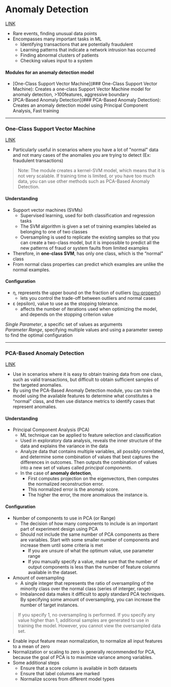 # Anomaly Detection

[LINK](https://docs.microsoft.com/en-us/azure/machine-learning/studio-module-reference/anomaly-detection)


- Rare events, finding unusual data points
- Encompasses many important tasks in ML
    - Identifying transactions that are potentially fraudulent
    - Learning patterns that indicate a network intrusion has occurred
    - Finding abnormal clusters of patients
    - Checking values input to a system


#### Modules for an anomaly detection model
- [One-Class Support Vector Machine](### One-Class Support Vector Machine): Creates a one-class Support Vector Machine model for anomaly detection, \>100features, aggressive boundary
- [PCA-Based Anomaly Detection](### PCA-Based Anomaly Detection): Creates an anomaly detection model using Principal Component Analysis, Fast training

------------------------------------------------------------

### One-Class Support Vector Machine

[LINK](https://docs.microsoft.com/en-us/azure/machine-learning/studio-module-reference/one-class-support-vector-machine)

- Particularly useful in scenarios where you have a lot of "normal" data and not many cases of the anomalies you are trying to detect (Ex: fraudulent transactions)

> Note: The module creates a kernel-SVM model, which means that it is not very scalable. If training time is limited, or you have too much data, you can use other methods such as PCA-Based Anomaly Detection.

#### Understanding

- Support vector machines (SVMs)
    - Supervised learning, used for both classification and regression tasks
    - The SVM algorithm is given a set of training examples labeled as belonging to one of two classes
    - Oversampling is used to replicate the existing samples so that you can create a two-class model, but it is impossible to predict all the new patterns of fraud or system faults from limited examples 
- Therefore, in __one-class SVM__, has only one class, which is the “normal” class 
- From normal class properties can predict which examples are unlike the normal examples. 

#### Configuration

- η, represents the upper bound on the fraction of outliers ([nu-property](https://www.microsoft.com/en-us/research/publication/estimating-the-support-of-a-high-dimensional-distribution/?from=http%3A%2F%2Fresearch.microsoft.com%2Fpubs%2F69731%2Ftr-99-87.pdf))
    - lets you control the trade-off between outliers and normal cases
- ε (epsilon), value to use as the stopping tolerance.
    - affects the number of iterations used when optimizing the model, and depends on the stopping criterion value

 _Single Parameter_, a specific set of values as arguments  
 _Parameter Range_, specifying multiple values and using a parameter sweep to find the optimal configuration 


------------------------------------------------------------

### PCA-Based Anomaly Detection

[LINK](https://docs.microsoft.com/en-us/azure/machine-learning/studio-module-reference/pca-based-anomaly-detection)


- Use in scenarios where it is easy to obtain training data from one class, such as valid transactions, but difficult to obtain sufficient samples of the targeted anomalies.
- By using the PCA-Based Anomaly Detection module, you can train the model using the available features to determine what constitutes a "normal" class, and then use distance metrics to identify cases that represent anomalies.


#### Understanding

- Principal Component Analysis (PCA)
    - ML technique can be applied to feature selection and classification
    - Used in exploratory data analysis, reveals the inner structure of the data and explains the variance in the data
    - Analyze data that contains multiple variables, all possibly correlated, and determine some combination of values that best captures the differences in outcomes. Then outputs the combination of values into a new set of values called _principal components_.
    - In the case of __anomaly detection__, 
         - First computes projection on the eigenvectors, then computes the normalized reconstruction error. 
         - This normalized error is the anomaly score. 
         - The higher the error, the more anomalous the instance is.
         
#### Configuration

- Number of components to use in PCA (or Range)
    - The decision of how many components to include is an important part of experiment design using PCA
    - Should not include the same number of PCA components as there are variables. Start with some smaller number of components and increase them until some criteria is met
        - If you are unsure of what the optimum value, use parameter range
        - If you manually specify a value, make sure that the number of output components is less than the number of feature columns available in the dataset.
- Amount of oversampling
    - A single integer that represents the ratio of oversampling of the minority class over the normal class (series of interger, range)
    - Imbalanced data makes it difficult to apply standard PCA techniques. By specifying some amount of oversampling, you can increase the number of target instances.
    
>If you specify 1, no oversampling is performed.
>If you specify any value higher than 1, additional samples are  generated to use in training the model.
>However, you cannot view the oversampled data set.

- Enable input feature mean normalization, to normalize all input features to a mean of zero
- Normalization or scaling to zero is generally recommended for PCA, because the goal of PCA is to maximize variance among variables.
- Some additional steps
    - Ensure that a score column is available in both datasets
    - Ensure that label columns are marked
    - Normalize scores from different model types



